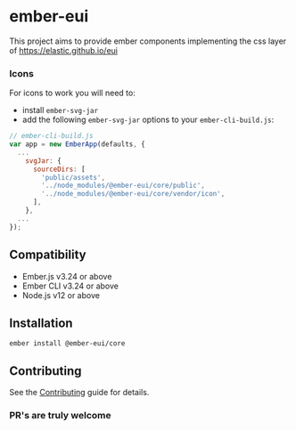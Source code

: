 # ember-eui

This project aims to provide ember components implementing the css layer of https://elastic.github.io/eui
### Icons

For icons to work you will need to:

- install `ember-svg-jar`
- add the following `ember-svg-jar` options to your `ember-cli-build.js`:

```javascript
// ember-cli-build.js
var app = new EmberApp(defaults, {
  ...
    svgJar: {
      sourceDirs: [
        'public/assets',
        '../node_modules/@ember-eui/core/public',
        '../node_modules/@ember-eui/core/vendor/icon',
      ],
    },
  ...
});

```

## Compatibility

* Ember.js v3.24 or above
* Ember CLI v3.24 or above
* Node.js v12 or above


Installation
------------------------------------------------------------------------------

```
ember install @ember-eui/core
```

## Contributing

See the [Contributing](CONTRIBUTING.md) guide for details.

### PR's are truly welcome
